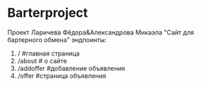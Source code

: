 # Barterproject
Проект Ларичева Фёдора&amp;Александрова Микаэла "Сайт для бартерного обмена"
эндпоинты:
1) /          #главная страница
2) /about     # о сайте
3) /addoffer  #добавление объявления
4) /offer     #страница объявления
